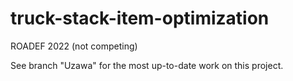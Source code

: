# truck-stack-item-optimization
ROADEF 2022 (not competing)

See branch "Uzawa" for the most up-to-date work on this project.